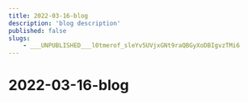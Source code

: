 ```yaml
---
title: 2022-03-16-blog
description: 'blog description'
published: false
slugs:
    - ___UNPUBLISHED___l0tmerof_sleYv5UVjxGNt9raQBGyXoDBIgvzTMi6
---
```


# 2022-03-16-blog
